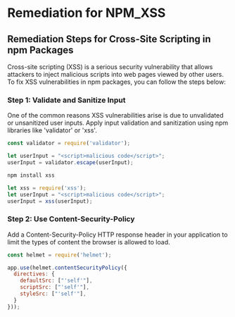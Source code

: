 # Remediation for NPM_XSS

## Remediation Steps for Cross-Site Scripting in npm Packages

Cross-site scripting (XSS) is a serious security vulnerability that allows attackers to inject malicious scripts into web pages viewed by other users. To fix XSS vulnerabilities in npm packages, you can follow the steps below:

### Step 1: Validate and Sanitize Input
One of the common reasons XSS vulnerabilities arise is due to unvalidated or unsanitized user inputs. Apply input validation and sanitization using npm libraries like 'validator' or 'xss'.
```javascript
const validator = require('validator');

let userInput = "<script>malicious code</script>";
userInput = validator.escape(userInput);
```
```bash
npm install xss
```
```javascript
let xss = require('xss');
let userInput = "<script>malicious code</script>";
userInput = xss(userInput);
```

### Step 2: Use Content-Security-Policy
Add a Content-Security-Policy HTTP response header in your application to limit the types of content the browser is allowed to load.
```javascript
const helmet = require('helmet');

app.use(helmet.contentSecurityPolicy({
  directives: {
    defaultSrc: ["'self'"],
    scriptSrc: ["'self'"],
    styleSrc: ["'self'"],
  }
}));
```